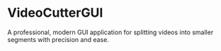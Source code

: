 # VideoCutterGUI
A professional, modern GUI application for splitting videos into smaller segments with precision and ease.
